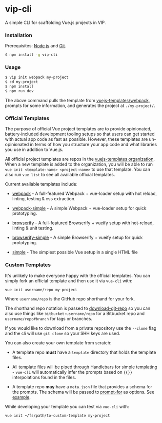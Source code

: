 # vip-cli

A simple CLI for scaffolding Vue.js projects in VIP.

### Installation

Prerequisites: [Node.js](https://nodejs.org/en/) and [Git](https://git-scm.com/).

``` bash
$ npm install -g vip-cli
```

### Usage

``` bash
$ vip init webpack my-project
$ cd my-project
$ npm install
$ npm run dev
```

The above command pulls the template from [vuejs-templates/webpack](https://github.com/vuejs-templates/webpack), prompts for some information, and generates the project at `./my-project/`.

### Official Templates

The purpose of official Vue project templates are to provide opinionated, battery-included development tooling setups so that users can get started with actual app code as fast as possible. However, these templates are un-opinionated in terms of how you structure your app code and what libraries you use in addition to Vue.js.

All official project templates are repos in the [vuejs-templates organization](https://github.com/vuejs-templates). When a new template is added to the organization, you will be able to run `vue init <template-name> <project-name>` to use that template. You can also run `vue list` to see all available official templates.

Current available templates include:

- [webpack](https://github.com/vuejs-templates/webpack) - A full-featured Webpack + vue-loader setup with hot reload, linting, testing & css extraction.

- [webpack-simple](https://github.com/vuejs-templates/webpack-simple) - A simple Webpack + vue-loader setup for quick prototyping.

- [browserify](https://github.com/vuejs-templates/browserify) - A full-featured Browserify + vueify setup with hot-reload, linting & unit testing.

- [browserify-simple](https://github.com/vuejs-templates/browserify-simple) - A simple Browserify + vueify setup for quick prototyping.

- [simple](https://github.com/vuejs-templates/simple) - The simplest possible Vue setup in a single HTML file

### Custom Templates

It's unlikely to make everyone happy with the official templates. You can simply fork an official template and then use it via `vue-cli` with:

``` bash
vue init username/repo my-project
```

Where `username/repo` is the GitHub repo shorthand for your fork.

The shorthand repo notation is passed to [download-git-repo](https://github.com/flipxfx/download-git-repo) so you can also use things like `bitbucket:username/repo` for a Bitbucket repo and `username/repo#branch` for tags or branches.

If you would like to download from a private repository use the `--clone` flag and the cli will use `git clone` so your SHH keys are used.

You can also create your own template from scratch:

- A template repo **must** have a `template` directory that holds the template files.

- All template files will be piped through Handlebars for simple templating - `vue-cli` will automatically infer the prompts based on `{{}}` interpolations found in the files.

- A template repo **may** have a `meta.json` file that provides a schema for the prompts. The schema will be passed to [prompt-for](https://github.com/segmentio/prompt-for#prompt-for) as options. See [example](https://github.com/vuejs-templates/webpack/blob/master/meta.json).

While developing your template you can test via `vue-cli` with:

``` bash
vue init ~/fs/path/to-custom-template my-project
```
